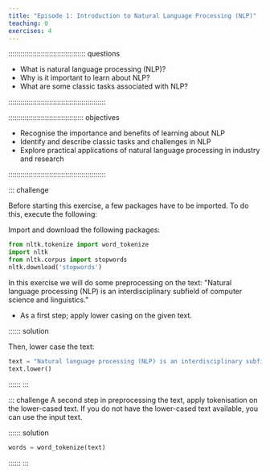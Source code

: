 ```yaml
---
title: "Episode 1: Introduction to Natural Language Processing (NLP)"
teaching: 0
exercises: 4
---
```


:::::::::::::::::::::::::::::::::::::: questions

- What is natural language processing (NLP)?
- Why is it important to learn about NLP?
- What are some classic tasks associated with NLP?

::::::::::::::::::::::::::::::::::::::::::::::::

::::::::::::::::::::::::::::::::::::: objectives

- Recognise the importance and benefits of learning about NLP
- Identify and describe classic tasks and challenges in NLP 
- Explore practical applications of natural language processing in industry and research

::::::::::::::::::::::::::::::::::::::::::::::::

::: challenge

Before starting this exercise, a few packages have to be imported. To do this, execute the following:

Import and download the following packages:
```python
from nltk.tokenize import word_tokenize
import nltk
from nltk.corpus import stopwords
nltk.download('stopwords')
```

In this exercise we will do some preprocessing on the text: 
"Natural language processing (NLP) is an interdisciplinary subfield of computer science and linguistics."

- As a first step; apply lower casing on the given text.

:::::: solution

Then, lower case the text:

```python
text = "Natural language processing (NLP) is an interdisciplinary subfield of computer science and linguistics."
text.lower()
```
::::::
:::

::: challenge
A second step in preprocessing the text, apply tokenisation on the lower-cased text.
If you do not have the lower-cased text available, you can use the input text.

:::::: solution

```python
words = word_tokenize(text)
```
::::::
:::